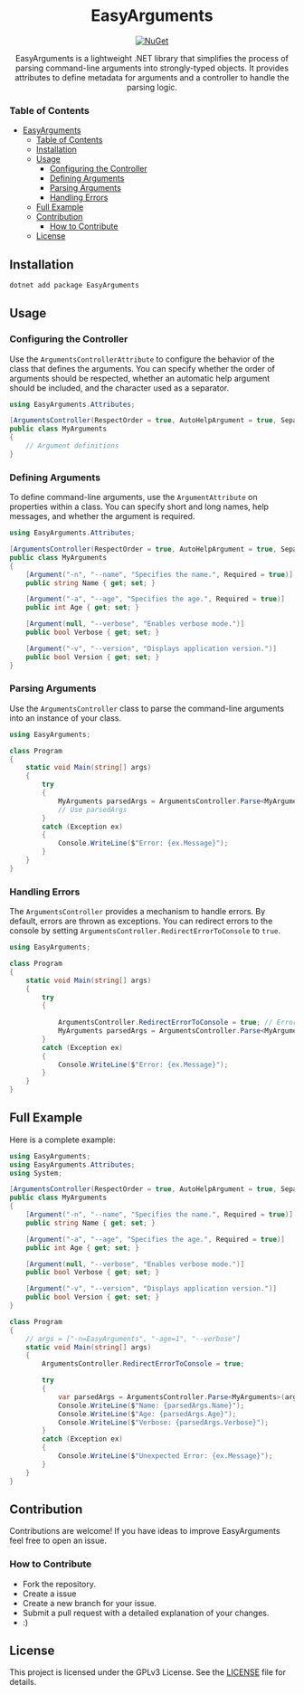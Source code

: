 <div align="center">

# EasyArguments

[![NuGet](https://img.shields.io/nuget/v/EasyArguments.svg)](https://www.nuget.org/packages/EasyArguments/)


EasyArguments is a lightweight .NET library that simplifies the process of parsing command-line arguments into strongly-typed objects. It provides attributes to define metadata for arguments and a controller to handle the parsing logic.

</div>

### Table of Contents

- [EasyArguments](#easyarguments)
    - [Table of Contents](#table-of-contents)
  - [Installation](#installation)
  - [Usage](#usage)
    - [Configuring the Controller](#configuring-the-controller)
    - [Defining Arguments](#defining-arguments)
    - [Parsing Arguments](#parsing-arguments)
    - [Handling Errors](#handling-errors)
  - [Full Example](#full-example)
  - [Contribution](#contribution)
    - [How to Contribute](#how-to-contribute)
  - [License](#license)

## Installation

```bash
dotnet add package EasyArguments
```

## Usage


### Configuring the Controller

Use the `ArgumentsControllerAttribute` to configure the behavior of the class that defines the arguments. You can specify whether the order of arguments should be respected, whether an automatic help argument should be included, and the character used as a separator.

```csharp
using EasyArguments.Attributes;

[ArgumentsController(RespectOrder = true, AutoHelpArgument = true, Separator = '=')]
public class MyArguments
{
    // Argument definitions
}
```

### Defining Arguments

To define command-line arguments, use the `ArgumentAttribute` on properties within a class. You can specify short and long names, help messages, and whether the argument is required.

```csharp
using EasyArguments.Attributes;

[ArgumentsController(RespectOrder = true, AutoHelpArgument = true, Separator = '=')]
public class MyArguments
{
    [Argument("-n", "--name", "Specifies the name.", Required = true)]
    public string Name { get; set; }

    [Argument("-a", "--age", "Specifies the age.", Required = true)]
    public int Age { get; set; }

    [Argument(null, "--verbose", "Enables verbose mode.")]
    public bool Verbose { get; set; }

    [Argument("-v", "--version", "Displays application version.")]
    public bool Version { get; set; }
}
```


### Parsing Arguments

Use the `ArgumentsController` class to parse the command-line arguments into an instance of your class.

```csharp
using EasyArguments;

class Program
{
    static void Main(string[] args)
    {
        try
        {
            MyArguments parsedArgs = ArgumentsController.Parse<MyArguments>(args);
            // Use parsedArgs
        }
        catch (Exception ex)
        {
            Console.WriteLine($"Error: {ex.Message}");
        }
    }
}
```

### Handling Errors

The `ArgumentsController` provides a mechanism to handle errors. By default, errors are thrown as exceptions. You can redirect errors to the console by setting `ArgumentsController.RedirectErrorToConsole` to `true`.

```csharp
using EasyArguments;

class Program
{
    static void Main(string[] args)
    {
        try
        {
            
            ArgumentsController.RedirectErrorToConsole = true; // Errors will be shown in the console
            MyArguments parsedArgs = ArgumentsController.Parse<MyArguments>(args);
        }
        catch (Exception ex)
        {
            Console.WriteLine($"Error: {ex.Message}");
        }
    }
}
```

## Full Example

Here is a complete example:

```csharp
using EasyArguments;
using EasyArguments.Attributes;
using System;

[ArgumentsController(RespectOrder = true, AutoHelpArgument = true, Separator = '=')]
public class MyArguments
{    
    [Argument("-n", "--name", "Specifies the name.", Required = true)]
    public string Name { get; set; }

    [Argument("-a", "--age", "Specifies the age.", Required = true)]
    public int Age { get; set; }

    [Argument(null, "--verbose", "Enables verbose mode.")]
    public bool Verbose { get; set; }

    [Argument("-v", "--version", "Displays application version.")]
    public bool Version { get; set; }
}

class Program
{
    // args = ["-n=EasyArguments", "-age=1", "--verbose"]
    static void Main(string[] args)
    {
        ArgumentsController.RedirectErrorToConsole = true;

        try
        {
            var parsedArgs = ArgumentsController.Parse<MyArguments>(args);
            Console.WriteLine($"Name: {parsedArgs.Name}");
            Console.WriteLine($"Age: {parsedArgs.Age}");
            Console.WriteLine($"Verbose: {parsedArgs.Verbose}");
        }
        catch (Exception ex)
        {
            Console.WriteLine($"Unexpected Error: {ex.Message}");
        }
    }
}
```

## Contribution

Contributions are welcome! If you have ideas to improve EasyArguments feel free to open an issue.

### How to Contribute

- Fork the repository.
- Create a issue
- Create a new branch for your issue.
- Submit a pull request with a detailed explanation of your changes.
- :)

## License

This project is licensed under the GPLv3 License. See the [LICENSE](./LICENSE) file for details.